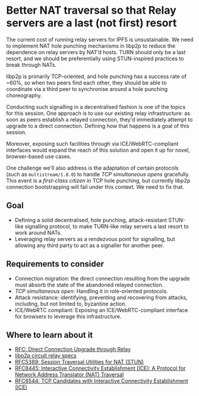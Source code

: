 # Better NAT traversal so that Relay servers are a last (not first) resort

The current cost of running relay servers for IPFS is unsustainable. We need to implement NAT hole punching mechanisms in libp2p to reduce the dependence on relay servers by NAT’d hosts. TURN should only be a last resort, and we should be preferentially using STUN-inspired practices to break through NATs.

libp2p is primarily TCP-oriented, and hole punching has a success rate of ~60%, so when two peers find each other, they should be able to coordinate via a third peer to synchronise around a hole punching choreography.

Conducting such signalling in a decentralised fashion is one of the topics for this session. One approach is to use our existing relay infrastructure: as soon as peers establish a relayed connection, they'd immediately attempt to upgrade to a direct connection. Defining how that happens is a goal of this session.

Moreover, exposing such facilities through via ICE/WebRTC-compliant interfaces would expand the reach of this solution and open it up for novel, browser-based use cases.

One challenge we'll also address is the adaptation of certain protocols (such as `multistream/1.0.0`) to handle _TCP simultaneous opens_ gracefully. This event is a _first-class citizen_ in TCP hole punching, but currently libp2p connection bootstrapping will fail under this context.  We need to fix that.

## Goal

* Defining a solid decentralised, hole punching, attack-resistant STUN-like signalling protocol, to make TURN-like relay servers a last resort to work around NATs.
* Leveraging relay servers as a rendezvous point for signalling, but allowing any third party to act as a signaller for another peer.

## Requirements to consider

* Connection migration: the direct connection resulting from the upgrade must absorb the state of the abandoned relayed connection.
* _TCP simultaneous open_: Handling it in role-oriented protocols.
* Attack resistance: identifying, preventing and recovering from attacks, including, but not limited to, byzantine action.
* ICE/WebRTC compliant: Exposing an ICE/WebRTC-compliant interface for browsers to leverage this infrastructure.

## Where to learn about it

* [RFC: Direct Connection Upgrade through Relay](https://github.com/libp2p/specs/pull/173)
* [libp2p circuit relay specs](https://github.com/libp2p/specs/tree/master/relay)
* [RFC5389: Session Traversal Utilities for NAT (STUN)](https://tools.ietf.org/html/rfc5389)
* [RFC8445: Interactive Connectivity Establishment (ICE): A Protocol for Network Address Translator (NAT) Traversal](https://tools.ietf.org/html/rfc8445)
* [RFC6544: TCP Candidates with Interactive Connectivity Establishment (ICE)](https://tools.ietf.org/html/rfc6544)

